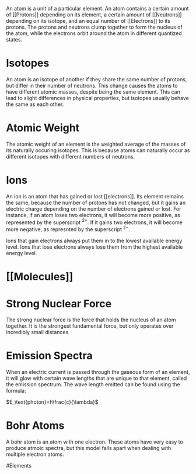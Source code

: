 An atom is a unit of a particular element. An atom contains a certain amount of [[Protons]] depending on its element, a certain amount of [[Neutrons]] depending on its isotope, and an equal number of [[Electrons]] to its protons. The protons and neutrons clump together to form the nucleus of the atom, while the electrons orbit around the atom in different quantized states.
# Isotopes
An atom is an isotope of another if they share the same number of protons, but differ in their number of neutrons. This change causes the atoms to have different atomic masses, despite being the same element. This can lead to slight differences in physical properties, but isotopes usually behave the same as each other.
# Atomic Weight
The atomic weight of an element is the weighted average of the masses of its naturally occuring isotopes. This is because atoms can naturally occur as different isotopes with different numbers of neutrons.
# Ions
An ion is an atom that has gained or lost [[electrons]]. Its element remains the same, because the number of protons has not changed, but it gains an electric charge depending on the number of electrons gained or lost. For instance, if an atom loses two electrons, it will become more positive, as represented by the superscript $^{2+}$. If it gains two electrons, it will become more negative, as represnted by the superscript $^{2-}$.

Ions that gain electrons always put them in to the lowest available energy level. Ions that lose electrons always lose them from the highest available energy level.

# [[Molecules]]

# Strong Nuclear Force
The strong nuclear force is the force that holds the nucleus of an atom together. It is the strongest fundamental force, but only operates over incredibly small distances.

# Emission Spectra
When an electric current is passed through the gaseous form of an element, it will glow with certain wave lengths that are unique to that element, called the emission spectrum. The wave length emitted can be found using the formula:

$E_\text{photon}=h\frac{c}{\lambda}$
# Bohr Atoms
A bohr atom is an atom with one electron. These atoms have very easy to produce atmoic spectra, but this model falls apart when dealing with multiple electron atoms.

#Elements